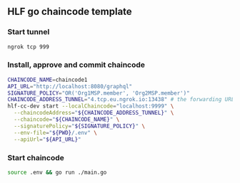 ## HLF go chaincode template

### Start tunnel
```bash
ngrok tcp 999
```

### Install, approve and commit chaincode
```bash
CHAINCODE_NAME=chaincode1
API_URL="http://localhost:8080/graphql"
SIGNATURE_POLICY="OR('Org1MSP.member', 'Org2MSP.member')"
CHAINCODE_ADDRESS_TUNNEL="4.tcp.eu.ngrok.io:13438" # the forwarding URL you get from opening an ngrok tunnel
hlf-cc-dev start --localChaincode="localhost:9999" \
  --chaincodeAddress="${CHAINCODE_ADDRESS_TUNNEL}" \
  --chaincode="${CHAINCODE_NAME}" \
  --signaturePolicy="${SIGNATURE_POLICY}" \
  --env-file="${PWD}/.env" \
  --apiUrl="${API_URL}"
```

### Start chaincode

```bash
source .env && go run ./main.go
```

